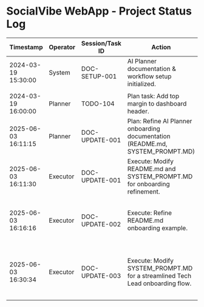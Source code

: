 # SocialVibe WebApp - Project Status Log

| Timestamp           | Operator | Session/Task ID | Action                                               | Status    | Details / Error                     |
|---------------------|----------|-----------------|------------------------------------------------------|-----------|-------------------------------------|
| 2024-03-19 15:30:00 | System   | DOC-SETUP-001   | AI Planner documentation & workflow setup initialized. | Completed | Executor Task ID: DOC-SETUP-001     |
|                     |          |                 |                                                      |           |                                     |
| 2024-03-19 16:00:00 | Planner  | TODO-104        | Plan task: Add top margin to dashboard header.       | Pending   | Assign to Executor.                 |
| 2025-06-03 16:11:15 | Planner  | DOC-UPDATE-001  | Plan: Refine AI Planner onboarding documentation (README.md, SYSTEM_PROMPT.MD) | In Progress | Tasking Executor to modify onboarding docs. |
| 2025-06-03 16:11:30 | Executor | DOC-UPDATE-001  | Execute: Modify README.md and SYSTEM_PROMPT.MD for onboarding refinement. | In Progress | Updating documentation to streamline confirmation flow. |
| 2025-06-03 16:16:16 | Executor | DOC-UPDATE-002  | Execute: Refine README.md onboarding example. | Completed | Updated example invocation prompt to be more direct and efficient. |
| 2025-06-03 16:30:34 | Executor | DOC-UPDATE-003  | Execute: Modify SYSTEM_PROMPT.MD for a streamlined Tech Lead onboarding flow. | Completed | Successfully updated system prompt to streamline Tech Lead onboarding experience. | 